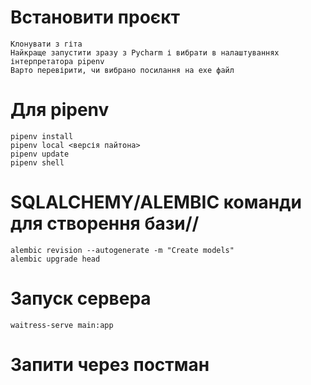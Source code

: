 
# Встановити проєкт

    Клонувати з гіта
    Найкраще запустити зразу з Pycharm і вибрати в налаштуваннях інтерпретатора pipenv
    Варто перевірити, чи вибрано посилання на еxe файл
    
# Для pipenv
    pipenv install
    pipenv local <версія пайтона>
    pipenv update 
    pipenv shell

# SQLALCHEMY/ALEMBIC команди для створення бази//
    alembic revision --autogenerate -m "Create models"   
    alembic upgrade head

# Запуск сервера
    waitress-serve main:app

# Запити через постман

